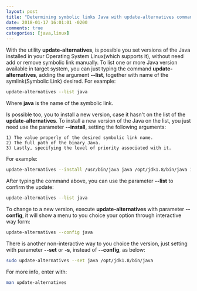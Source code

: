 ```yaml
---
layout: post
title: "Determining symbolic links Java with update-alternatives command"
date: 2018-01-17 16:01:01 -0200
comments: true
categories: [java,linux]
---
```


With the utility **update-alternatives**, is possible you set versions of the Java installed in your Operating System Linux(which supports it),
without need add or <!--more--> remove symbolic link manually. To list one or more Java version available in target system, you can just typing the
command **update-alternatives**, adding the argument **\-\-list**, together with name of the symlink(Symbolic Link) desired. For example:


```bash
update-alternatives --list java
```

Where **java** is the name of the symbolic link.

Is possible too, you to install a new version, case it hasn't on the list of the **update-alternatives**. To install a new version of the Java on the
list, you just need use the parameter **\-\-install**, setting the following arguments:

	1) The value properly of the desired symbolic link name.
	2) The full path of the binary Java.
	3) Lastly, specifying the level of priority associated with it.

For example:

```bash
update-alternatives --install /usr/bin/java java /opt/jdk1.8/bin/java 1
```

After typing the command above, you can use the parameter **\-\-list** to confirm the update:

```bash
update-alternatives --list java
```

To change to a new version, execute **update-alternatives** with parameter **\-\-config**, it will show a menu to you choice your option through
interactive way form:

```bash
update-alternatives --config java
```

There is another non-interactive way to you choice the version, just setting with parameter **\-\-set** or **-s**, instead of **\-\-config**, as below:


```bash
sudo update-alternatives --set java /opt/jdk1.8/bin/java
```

For more info, enter with:

```bash
man update-alternatives
```

